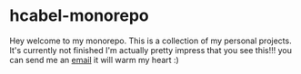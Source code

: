 
# hcabel-monorepo

Hey welcome to my monorepo. This is a collection of my personal projects.
It's currently not finished I'm actually pretty impress that you see this!!!
you can send me an [email](mailto:youtube@hugocabel.com?subject=[GitHub]%20WTF%20I%20saw%20your%20old%20readme%20!!!) it will warm my heart :)